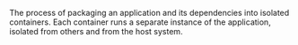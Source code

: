The process of packaging an application and its dependencies into isolated containers. Each container runs a separate instance of the application, isolated from others and from the host system.